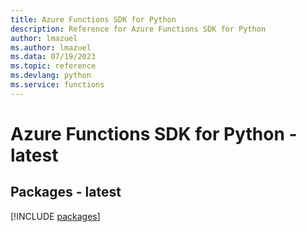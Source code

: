 ```yaml
---
title: Azure Functions SDK for Python
description: Reference for Azure Functions SDK for Python
author: lmazuel
ms.author: lmazuel
ms.data: 07/19/2023
ms.topic: reference
ms.devlang: python
ms.service: functions
---
```

# Azure Functions SDK for Python - latest
## Packages - latest
[!INCLUDE [packages](functions-index.md)]